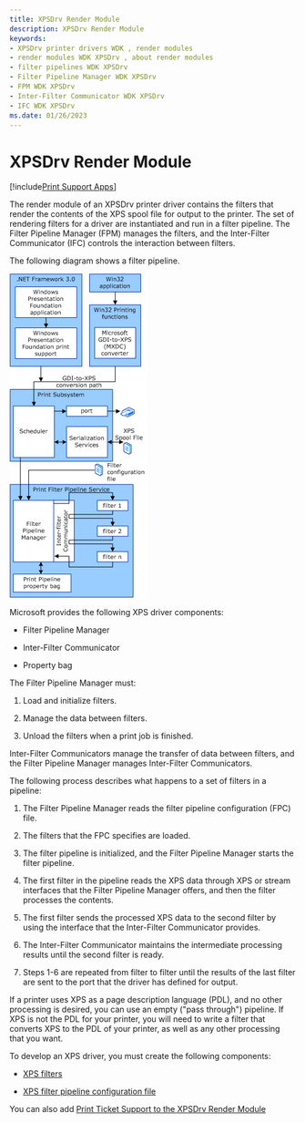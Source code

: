 ```yaml
---
title: XPSDrv Render Module
description: XPSDrv Render Module
keywords:
- XPSDrv printer drivers WDK , render modules
- render modules WDK XPSDrv , about render modules
- filter pipelines WDK XPSDrv
- Filter Pipeline Manager WDK XPSDrv
- FPM WDK XPSDrv
- Inter-Filter Communicator WDK XPSDrv
- IFC WDK XPSDrv
ms.date: 01/26/2023
---
```


# XPSDrv Render Module

[!include[Print Support Apps](../includes/print-support-apps.md)]

The render module of an XPSDrv printer driver contains the filters that render the contents of the XPS spool file for output to the printer. The set of rendering filters for a driver are instantiated and run in a filter pipeline. The Filter Pipeline Manager (FPM) manages the filters, and the Inter-Filter Communicator (IFC) controls the interaction between filters.

The following diagram shows a filter pipeline.

![diagram illustrating a filter pipeline.](images/xps-pipeline.png)

Microsoft provides the following XPS driver components:

- Filter Pipeline Manager

- Inter-Filter Communicator

- Property bag

The Filter Pipeline Manager must:

1. Load and initialize filters.

1. Manage the data between filters.

1. Unload the filters when a print job is finished.

Inter-Filter Communicators manage the transfer of data between filters, and the Filter Pipeline Manager manages Inter-Filter Communicators.

The following process describes what happens to a set of filters in a pipeline:

1. The Filter Pipeline Manager reads the filter pipeline configuration (FPC) file.

1. The filters that the FPC specifies are loaded.

1. The filter pipeline is initialized, and the Filter Pipeline Manager starts the filter pipeline.

1. The first filter in the pipeline reads the XPS data through XPS or stream interfaces that the Filter Pipeline Manager offers, and then the filter processes the contents.

1. The first filter sends the processed XPS data to the second filter by using the interface that the Inter-Filter Communicator provides.

1. The Inter-Filter Communicator maintains the intermediate processing results until the second filter is ready.

1. Steps 1-6 are repeated from filter to filter until the results of the last filter are sent to the port that the driver has defined for output.

If a printer uses XPS as a page description language (PDL), and no other processing is desired, you can use an empty ("pass through") pipeline. If XPS is not the PDL for your printer, you will need to write a filter that converts XPS to the PDL of your printer, as well as any other processing that you want.

To develop an XPS driver, you must create the following components:

- [XPS filters](xps-filters.md)

- [XPS filter pipeline configuration file](filter-pipeline-configuration-file.md)

You can also add [Print Ticket Support to the XPSDrv Render Module](print-ticket-support-in-the-xpsdrv-render-module.md)
